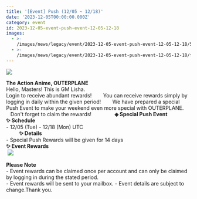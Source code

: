 ```yaml
---
title: '[Event] Push (12/05 ~ 12/18)'
date: '2023-12-05T00:00:00.000Z'
category: event
id: 2023-12-05-event-push-event-12-05-12-18
images:
  - >-
    /images/news/legacy/event/2023-12-05-event-push-event-12-05-12-18/5bf37ba29f244bb992d5f88f6cff91f8.webp
  - >-
    /images/news/legacy/event/2023-12-05-event-push-event-12-05-12-18/ff8842ad591546ee8a07bfbb75f757a7.webp
---
```


![](/images/news/legacy/event/2023-12-05-event-push-event-12-05-12-18/5bf37ba29f244bb992d5f88f6cff91f8.webp)  
  
**The Action Anime, OUTERPLANE**          
Hello, Masters! This is GM Lisha.                  
Login to receive abundant rewards!        You can receive rewards simply by logging in daily within the given period!        We have prepared a special Push Event to make your weekend even more special with OUTERPLANE.        Don't forget to claim the rewards!                **◈ Special Push Event          
✨ Schedule**          
\- 12/05 (Tue) - 12/18 (Mon) UTC        
         **✨ Details**          
\- Special Push Rewards will be given for 14 days                  
**✨ Event Rewards**        
 ![](/images/news/legacy/event/2023-12-05-event-push-event-12-05-12-18/ff8842ad591546ee8a07bfbb75f757a7.webp)  
  
**Please Note**  
\- Event rewards can be claimed once per account and can only be claimed by logging in during the stated period.   
\- Event rewards will be sent to your mailbox. - Event details are subject to change.Thank you.
